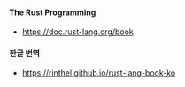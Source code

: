 #### The Rust Programming
 - https://doc.rust-lang.org/book

#### 한글 번역
 - https://rinthel.github.io/rust-lang-book-ko

